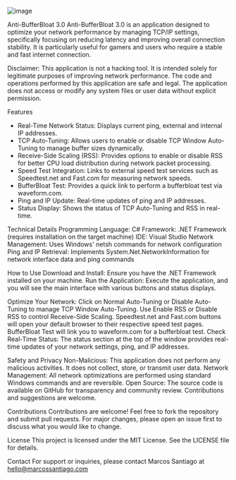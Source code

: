 ![image](https://github.com/user-attachments/assets/0de4841c-83e5-43d9-aa02-9eb1791c3c4f)



Anti-BufferBloat 3.0
Anti-BufferBloat 3.0 is an application designed to optimize your network performance by managing TCP/IP settings, specifically focusing on reducing latency and improving overall connection stability. It is particularly useful for gamers and users who require a stable and fast internet connection.

Disclaimer: This application is not a hacking tool. It is intended solely for legitimate purposes of improving network performance. The code and operations performed by this application are safe and legal. The application does not access or modify any system files or user data without explicit permission.

Features
* Real-Time Network Status: Displays current ping, external and internal IP addresses.
* TCP Auto-Tuning: Allows users to enable or disable TCP Window Auto-Tuning to manage buffer sizes dynamically.
* Receive-Side Scaling (RSS): Provides options to enable or disable RSS for better CPU load distribution during network packet processing.
* Speed Test Integration: Links to external speed test services such as Speedtest.net and Fast.com for measuring network speeds.
* BufferBloat Test: Provides a quick link to perform a bufferbloat test via waveform.com.
* Ping and IP Update: Real-time updates of ping and IP addresses.
* Status Display: Shows the status of TCP Auto-Tuning and RSS in real-time.

Technical Details
Programming Language: C#
Framework: .NET Framework (requires installation on the target machine)
IDE: Visual Studio
Network Management: Uses Windows' netsh commands for network configuration
Ping and IP Retrieval: Implements System.Net.NetworkInformation for network interface data and ping commands

How to Use
Download and Install: Ensure you have the .NET Framework installed on your machine.
Run the Application: Execute the application, and you will see the main interface with various buttons and status displays.

Optimize Your Network:
Click on Normal Auto-Tuning or Disable Auto-Tuning to manage TCP Window Auto-Tuning.
Use Enable RSS or Disable RSS to control Receive-Side Scaling.
Speedtest.net and Fast.com buttons will open your default browser to their respective speed test pages.
BufferBloat Test will link you to waveform.com for a bufferbloat test.
Check Real-Time Status: The status section at the top of the window provides real-time updates of your network settings, ping, and IP addresses.

Safety and Privacy
Non-Malicious: This application does not perform any malicious activities. It does not collect, store, or transmit user data.
Network Management: All network optimizations are performed using standard Windows commands and are reversible.
Open Source: The source code is available on GitHub for transparency and community review. Contributions and suggestions are welcome.

Contributions
Contributions are welcome! Feel free to fork the repository and submit pull requests. For major changes, please open an issue first to discuss what you would like to change.

License
This project is licensed under the MIT License. See the LICENSE file for details.

Contact
For support or inquiries, please contact Marcos Santiago at hello@marcossantiago.com
